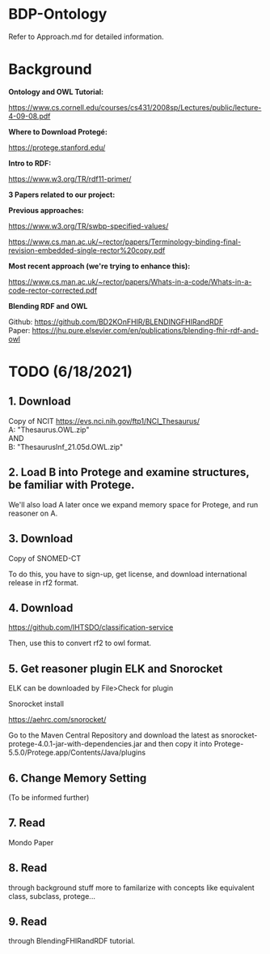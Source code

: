 # BDP-Ontology

Refer to Approach.md for detailed information.


# Background


**Ontology and OWL Tutorial:**

https://www.cs.cornell.edu/courses/cs431/2008sp/Lectures/public/lecture-4-09-08.pdf


**Where to Download Protegé:**

https://protege.stanford.edu/


**Intro to RDF:**

https://www.w3.org/TR/rdf11-primer/


**3 Papers related to our project:**

**Previous approaches:**

https://www.w3.org/TR/swbp-specified-values/

https://www.cs.man.ac.uk/~rector/papers/Terminology-binding-final-revision-embedded-single-rector%20copy.pdf

**Most recent approach (we're trying to enhance this):**

https://www.cs.man.ac.uk/~rector/papers/Whats-in-a-code/Whats-in-a-code-rector-corrected.pdf



**Blending RDF and OWL**

Github: https://github.com/BD2KOnFHIR/BLENDINGFHIRandRDF <br>
Paper: https://jhu.pure.elsevier.com/en/publications/blending-fhir-rdf-and-owl



# TODO (6/18/2021)


## 1. Download

Copy of NCIT
https://evs.nci.nih.gov/ftp1/NCI_Thesaurus/
<br>
A: "Thesaurus.OWL.zip"<br>
AND<br>
B: "ThesaurusInf_21.05d.OWL.zip"

## 2. Load B into Protege and examine structures, be familiar with Protege. 
We'll also load A later once we expand memory space for Protege, and run reasoner on A.

## 3. Download

Copy of SNOMED-CT

To do this, you have to sign-up, get license, and download international release in rf2 format.

## 4. Download 

https://github.com/IHTSDO/classification-service

Then, use this to convert rf2 to owl format.

## 5. Get reasoner plugin ELK and Snorocket

ELK can be downloaded by File>Check for plugin

Snorocket install

https://aehrc.com/snorocket/

Go to the Maven Central Repository and download the latest as snorocket-protege-4.0.1-jar-with-dependencies.jar and then copy it into Protege-
5.5.0/Protege.app/Contents/Java/plugins

## 6. Change Memory Setting 

(To be informed further)

## 7. Read 

Mondo Paper

## 8. Read 

through background stuff more to familarize with concepts like equivalent class, subclass, protege...

## 9. Read 

through BlendingFHIRandRDF tutorial.




